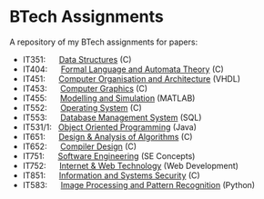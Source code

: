 # BTech Assignments

A repository of my BTech assignments for papers:

* IT351: &nbsp;&nbsp;&nbsp;&nbsp; [Data Structures](./data-structures/) (C)
* IT404: &nbsp;&nbsp;&nbsp;&nbsp; [Formal Language and Automata Theory](./formal-language-automata-theory/) (C)
* IT451: &nbsp;&nbsp;&nbsp;&nbsp; [Computer Organisation and Architecture](./computer-organisation-and-architecture/) (VHDL)
* IT453: &nbsp;&nbsp;&nbsp;&nbsp; [Computer Graphics](./computer-graphics/) (C)
* IT455: &nbsp;&nbsp;&nbsp;&nbsp; [Modelling and Simulation](./modelling-and-simulation/) (MATLAB)
* IT552: &nbsp;&nbsp;&nbsp;&nbsp; [Operating System](./operating-system/) (C)
* IT553: &nbsp;&nbsp;&nbsp;&nbsp; [Database Management System](./database-management-system/) (SQL)
* IT531/1:                 &nbsp; [Object Oriented Programming](./object-oriented-programming/) (Java)
* IT651: &nbsp;&nbsp;&nbsp;&nbsp; [Design & Analysis of Algorithms](./design-and-analysis-of-algorithms/) (C)
* IT652: &nbsp;&nbsp;&nbsp;&nbsp; [Compiler Design](./compiler-design/) (C)
* IT751: &nbsp;&nbsp;&nbsp;&nbsp; [Software Engineering](./software-engineering/) (SE Concepts)
* IT752: &nbsp;&nbsp;&nbsp;&nbsp; [Internet & Web Technology](./internet-and-web-technology/) (Web Development)
* IT851: &nbsp;&nbsp;&nbsp;&nbsp; [Information and Systems Security](./information-and-systems-security/) (C)
* IT583: &nbsp;&nbsp;&nbsp;&nbsp; [Image Processing and Pattern Recognition](./image-processing-pattern-recognition) (Python)
